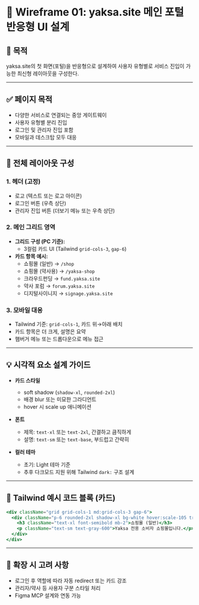 
# 🧭 Wireframe 01: yaksa.site 메인 포털 반응형 UI 설계

## 🎯 목적
yaksa.site의 첫 화면(포털)을 반응형으로 설계하여 사용자 유형별로 서비스 진입이 가능한 최신형 레이아웃을 구성한다.

---

## ✅ 페이지 목적

- 다양한 서비스로 연결되는 중앙 게이트웨이
- 사용자 유형별 분리 진입
- 로그인 및 관리자 진입 포함
- 모바일과 데스크탑 모두 대응

---

## 🧱 전체 레이아웃 구성

### 1. 헤더 (고정)
- 로고 (텍스트 또는 로고 아이콘)
- 로그인 버튼 (우측 상단)
- 관리자 진입 버튼 (더보기 메뉴 또는 우측 상단)

### 2. 메인 그리드 영역
- **그리드 구성 (PC 기준):**
  - 3컬럼 카드 UI (Tailwind `grid-cols-3`, `gap-6`)
- **카드 항목 예시:**
  - 쇼핑몰 (일반) → `/shop`
  - 쇼핑몰 (약사용) → `/yaksa-shop`
  - 크라우드펀딩 → `fund.yaksa.site`
  - 약사 포럼 → `forum.yaksa.site`
  - 디지털사이니지 → `signage.yaksa.site`

### 3. 모바일 대응
- Tailwind 기준: `grid-cols-1`, 카드 위→아래 배치
- 카드 항목은 더 크게, 설명은 요약
- 햄버거 메뉴 또는 드롭다운으로 메뉴 접근

---

## 💡 시각적 요소 설계 가이드

- **카드 스타일**
  - soft shadow (`shadow-xl`, `rounded-2xl`)
  - 배경 blur 또는 미묘한 그라디언트
  - hover 시 scale up 애니메이션

- **폰트**
  - 제목: `text-xl` 또는 `text-2xl`, 간결하고 큼직하게
  - 설명: `text-sm` 또는 `text-base`, 부드럽고 간략히

- **컬러 테마**
  - 초기: Light 테마 기준
  - 추후 다크모드 지원 위해 Tailwind `dark:` 구조 설계

---

## 📎 Tailwind 예시 코드 블록 (카드)

```jsx
<div className="grid grid-cols-1 md:grid-cols-3 gap-6">
  <div className="p-6 rounded-2xl shadow-xl bg-white hover:scale-105 transition-all cursor-pointer">
    <h3 className="text-xl font-semibold mb-2">쇼핑몰 (일반)</h3>
    <p className="text-sm text-gray-600">Yaksa 전용 소비자 쇼핑몰입니다.</p>
  </div>
</div>
```

---

## 📌 확장 시 고려 사항

- 로그인 후 역할에 따라 자동 redirect 또는 카드 강조
- 관리자/약사 등 사용자 구분 스타일 처리
- Figma MCP 설계와 연동 가능

